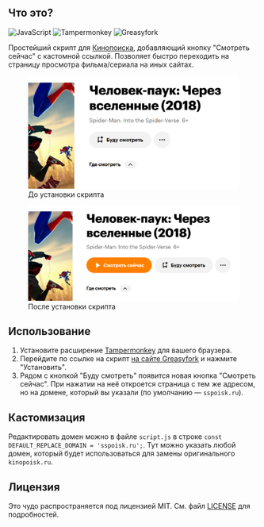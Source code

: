 ## Что это?

![JavaScript](https://img.shields.io/badge/javascript-%23323330.svg?style=for-the-badge&logo=javascript&logoColor=%23F7DF1E)
![Tampermonkey](https://img.shields.io/badge/Tampermonkey-100000?style=for-the-badge&logo=tampermonkey&logoColor=white)
![Greasyfork](https://img.shields.io/badge/Greasyfork-100000?style=for-the-badge&logo=greasyfork&logoColor=white)

Простейший скрипт для [Кинопоиска](https://www.kinopoisk.ru/), добавляющий кнопку "Смотреть сейчас" с кастомной ссылкой. Позволяет быстро переходить на страницу просмотра фильма/сериала на иных сайтах.

<figure>
  <img src="assets/before.png" alt="before" width="500">
  <figcaption>До установки скрипта</figcaption>
</figure>


<figure>
  <img src="assets/after.png" alt="after" width="500">
  <figcaption>После установки скрипта</figcaption>
</figure>

## Использование

1. Установите расширение [Tampermonkey](https://www.tampermonkey.net/) для вашего браузера.
2. Перейдите по ссылке на скрипт [на сайте Greasyfork](https://greasyfork.org/ru/scripts/542571-%D0%BA%D0%BD%D0%BE%D0%BF%D0%BA%D0%B0-%D1%81%D0%BC%D0%BE%D1%82%D1%80%D0%B5%D1%82%D1%8C-%D0%B4%D0%BB%D1%8F-%D0%BA%D0%B8%D0%BD%D0%BE%D0%BF%D0%BE%D0%B8%D1%81%D0%BA%D0%B0) и нажмите "Установить".
3. Рядом с кнопкой "Буду смотреть" появится новая кнопка "Смотреть сейчас". При нажатии на неё откроется страница с тем же адресом, но на домене, который вы указали (по умолчанию — `sspoisk.ru`).

## Кастомизация

Редактировать домен можно в файле `script.js` в строке `const DEFAULT_REPLACE_DOMAIN = 'sspoisk.ru';`. Тут можно указать любой домен, который будет использоваться для замены оригинального `kinopoisk.ru`.

## Лицензия

Это чудо распространяется под лицензией MIT. См. файл [LICENSE](LICENSE.txt) для подробностей.